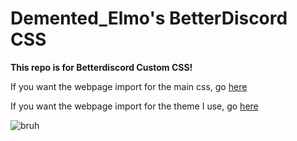 # **Demented_Elmo's BetterDiscord CSS**
**This repo is for Betterdiscord Custom CSS!**

If you want the webpage import for the main css, go [here](https://demented-elmo.github.io/main.css)

If you want the webpage import for the theme I use, go [here](https://demented-elmo.github.io/theme.css)

![bruh](https://repository-images.githubusercontent.com/105473537/2ec2bb00-98d2-11eb-877c-467289aa9d61)
